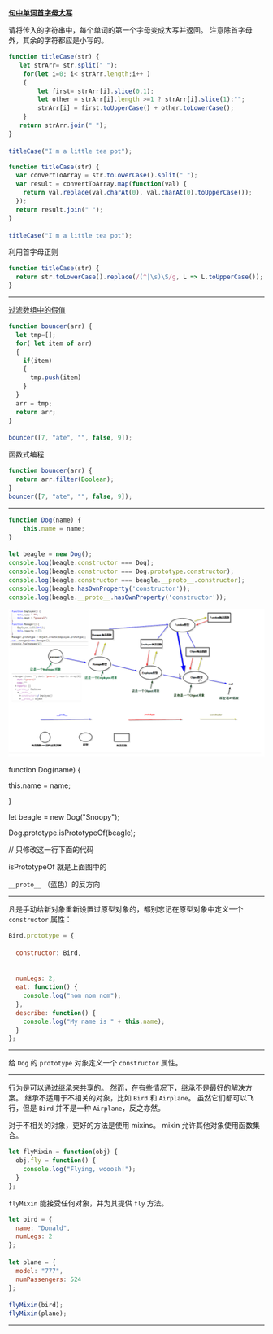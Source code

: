 

[**句中单词首字母大写**](https://chinese.freecodecamp.org/learn/javascript-algorithms-and-data-structures/basic-algorithm-scripting/title-case-a-sentence)

请将传入的字符串中，每个单词的第一个字母变成大写并返回。 注意除首字母外，其余的字符都应是小写的。



```js
function titleCase(str) {
   let strArr= str.split(" ");
    for(let i=0; i< strArr.length;i++ )
    {
        let first= strArr[i].slice(0,1);
        let other = strArr[i].length >=1 ? strArr[i].slice(1):"";
        strArr[i] = first.toUpperCase() + other.toLowerCase();
    }
   return strArr.join(" ");
}

titleCase("I'm a little tea pot");
```



```js
function titleCase(str) {
  var convertToArray = str.toLowerCase().split(" ");
  var result = convertToArray.map(function(val) {
    return val.replace(val.charAt(0), val.charAt(0).toUpperCase());
  });
  return result.join(" ");
}

titleCase("I'm a little tea pot");
```



利用首字母正则

```js
function titleCase(str) {
  return str.toLowerCase().replace(/(^|\s)\S/g, L => L.toUpperCase());
}
```



---

[过滤数组中的假值](https://chinese.freecodecamp.org/learn/javascript-algorithms-and-data-structures/basic-algorithm-scripting/falsy-bouncer)

```js
function bouncer(arr) {
  let tmp=[];
  for( let item of arr)
  {
    if(item)
    {
      tmp.push(item)
    }
  }
  arr = tmp;
  return arr;
}

bouncer([7, "ate", "", false, 9]);
```



函数式编程

```js
function bouncer(arr) {
  return arr.filter(Boolean);
}
bouncer([7, "ate", "", false, 9]);
```



---

```js
function Dog(name) {
    this.name = name;
}

let beagle = new Dog();
console.log(beagle.constructor === Dog);
console.log(beagle.constructor === Dog.prototype.constructor);
console.log(beagle.constructor === beagle.__proto__.constructor);
console.log(beagle.hasOwnProperty('constructor'));
console.log(beagle.__proto__.hasOwnProperty('constructor'));
```



![image-20210917170227641](https://raw.githubusercontent.com/github50673488/Figurebed/main/img/image-20210917170227641.png)



function Dog(name) {

 this.name = name;

}



let beagle = new Dog("Snoopy");

Dog.prototype.isPrototypeOf(beagle);

// 只修改这一行下面的代码





isPrototypeOf 就是上面图中的

```__proto__``` （蓝色）的反方向



---

凡是手动给新对象重新设置过原型对象的，都别忘记在原型对象中定义一个 `constructor` 属性：

```js
Bird.prototype = {
    
  constructor: Bird,
    
    
  numLegs: 2,
  eat: function() {
    console.log("nom nom nom");
  },
  describe: function() {
    console.log("My name is " + this.name); 
  }
};
```

------

给 `Dog` 的 `prototype` 对象定义一个 `constructor` 属性。



---



行为是可以通过继承来共享的。 然而，在有些情况下，继承不是最好的解决方案。 继承不适用于不相关的对象，比如 `Bird` 和 `Airplane`。 虽然它们都可以飞行，但是 `Bird` 并不是一种 `Airplane`，反之亦然。

对于不相关的对象，更好的方法是使用 mixins。 mixin 允许其他对象使用函数集合。

```js
let flyMixin = function(obj) {
  obj.fly = function() {
    console.log("Flying, wooosh!");
  }
};
```

`flyMixin` 能接受任何对象，并为其提供 `fly` 方法。

```js
let bird = {
  name: "Donald",
  numLegs: 2
};

let plane = {
  model: "777",
  numPassengers: 524
};

flyMixin(bird);
flyMixin(plane);
```







---

